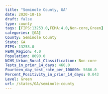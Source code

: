 ```yaml
---
title: "Seminole County, GA"
date: 2020-10-16
draft: false
type: county
tags: [FIPS:13253.0,FEMA:4.0,Non-core,Green]
categories: [GA]
County: Seminole County
State: GA
FIPS: 13253.0
FEMA_Region: 4.0
Population: 8090.0
NCHS_Urban_Rural_Classification: Non-core
Tests_in_prior_14_days: 460.0
Fourteen_day_test_rate_per_100000: 5686.0
Percent_Positivity_in_prior_14_days: 0.043
Level: Green
url: /states/GA/seminole-county
---
```



